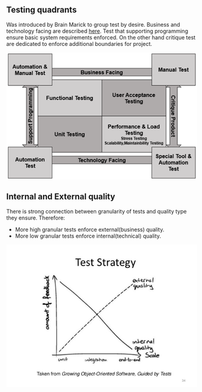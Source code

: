 ## Testing quadrants

Was introduced by Brain Marick to group test by desire.
Business and technology facing are described [here](types.md).
Test that supporting programming ensure basic system requirements enforced.
On the other hand critique test are dedicated to enforce additional boundaries for project. 

![test quadrant](testing-quadrants.jpg)

## Internal and External quality

There is strong connection between granularity of tests and quality type they ensure.
Therefore:
* More high granular tests enforce external(business) quality.
* More low granular tests enforce internal(technical) quality.

![test quality](tests-quality.jpg)